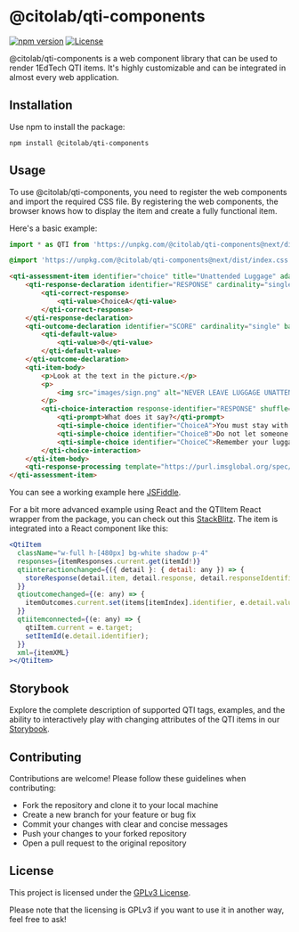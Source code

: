 # @citolab/qti-components

[![npm version](https://badge.fury.io/js/%40citolab%2Fqti-components.svg)](https://badge.fury.io/js/%40citolab%2Fqti-components)
[![License](https://img.shields.io/badge/license-GPL-blue.svg)](https://opensource.org/license/gpl-2-0/)

@citolab/qti-components is a web component library that can be used to render 1EdTech QTI items.
It's highly customizable and can be integrated in almost every web application.

## Installation

Use npm to install the package:

```shell
npm install @citolab/qti-components
```

## Usage

To use @citolab/qti-components, you need to register the web components and import the required CSS file. By registering the web components, the browser knows how to display the item and create a fully functional item.

Here's a basic example:

```javascript
import * as QTI from 'https://unpkg.com/@citolab/qti-components@next/dist/index.js';
```

```css
@import 'https://unpkg.com/@citolab/qti-components@next/dist/index.css';'
```

```html
<qti-assessment-item identifier="choice" title="Unattended Luggage" adaptive="false" time-dependent="false">
	<qti-response-declaration identifier="RESPONSE" cardinality="single" base-type="identifier">
		<qti-correct-response>
			<qti-value>ChoiceA</qti-value>
		</qti-correct-response>
	</qti-response-declaration>
	<qti-outcome-declaration identifier="SCORE" cardinality="single" base-type="float">
		<qti-default-value>
			<qti-value>0</qti-value>
		</qti-default-value>
	</qti-outcome-declaration>
	<qti-item-body>
		<p>Look at the text in the picture.</p>
		<p>
			<img src="images/sign.png" alt="NEVER LEAVE LUGGAGE UNATTENDED"/>
		</p>
		<qti-choice-interaction response-identifier="RESPONSE" shuffle="false" max-choices="1">
			<qti-prompt>What does it say?</qti-prompt>
			<qti-simple-choice identifier="ChoiceA">You must stay with your luggage at all times.</qti-simple-choice>
			<qti-simple-choice identifier="ChoiceB">Do not let someone else look after your luggage.</qti-simple-choice>
			<qti-simple-choice identifier="ChoiceC">Remember your luggage when you leave.</qti-simple-choice>
		</qti-choice-interaction>
	</qti-item-body>
	<qti-response-processing template="https://purl.imsglobal.org/spec/qti/v3p0/rptemplates/match_correct.xml"/>
</qti-assessment-item>

```

You can see a working example here [JSFiddle](https://jsfiddle.net/mrklein/s97Ld0gn). 

For a bit more advanced example using React and the QTIItem React wrapper from the package, you can check out this [StackBlitz](https://stackblitz.com/edit/qti-player). The item is integrated into a React component like this:

```jsx
<QtiItem
  className="w-full h-[480px] bg-white shadow p-4"
  responses={itemResponses.current.get(itemId!)}
  qtiinteractionchanged={({ detail }: { detail: any }) => {
    storeResponse(detail.item, detail.response, detail.responseIdentifier);
  }}
  qtioutcomechanged={(e: any) => {
    itemOutcomes.current.set(items[itemIndex].identifier, e.detail.value);
  }}
  qtiitemconnected={(e: any) => {
    qtiItem.current = e.target;
    setItemId(e.detail.identifier);
  }}
  xml={itemXML}
></QtiItem>
```

## Storybook

Explore the complete description of supported QTI tags, examples, and the ability to interactively play with changing attributes of the QTI items in our [Storybook](https://qti-components.citolab.nl/).

## Contributing

Contributions are welcome! Please follow these guidelines when contributing:

- Fork the repository and clone it to your local machine
- Create a new branch for your feature or bug fix
- Commit your changes with clear and concise messages
- Push your changes to your forked repository
- Open a pull request to the original repository

## License

This project is licensed under the [GPLv3 License](LICENSE).

Please note that the licensing is GPLv3 if you want to use it in another way, feel free to ask!
```
